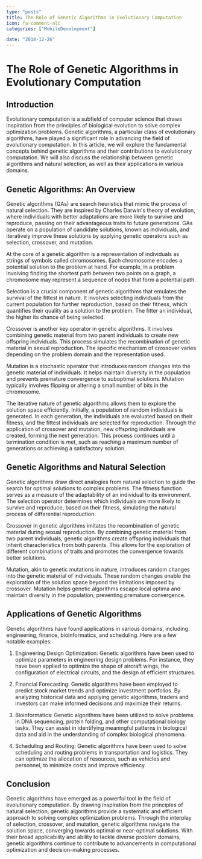 ```yaml
---
type: "posts"
title: The Role of Genetic Algorithms in Evolutionary Computation
icon: fa-comment-alt
categories: ["MobileDevelopment"]

date: "2018-12-26"
---
```




# The Role of Genetic Algorithms in Evolutionary Computation

## Introduction

Evolutionary computation is a subfield of computer science that draws inspiration from the principles of biological evolution to solve complex optimization problems. Genetic algorithms, a particular class of evolutionary algorithms, have played a significant role in advancing the field of evolutionary computation. In this article, we will explore the fundamental concepts behind genetic algorithms and their contributions to evolutionary computation. We will also discuss the relationship between genetic algorithms and natural selection, as well as their applications in various domains.

## Genetic Algorithms: An Overview

Genetic algorithms (GAs) are search heuristics that mimic the process of natural selection. They are inspired by Charles Darwin's theory of evolution, where individuals with better adaptations are more likely to survive and reproduce, passing on their advantageous traits to future generations. GAs operate on a population of candidate solutions, known as individuals, and iteratively improve these solutions by applying genetic operators such as selection, crossover, and mutation.

At the core of a genetic algorithm is a representation of individuals as strings of symbols called chromosomes. Each chromosome encodes a potential solution to the problem at hand. For example, in a problem involving finding the shortest path between two points on a graph, a chromosome may represent a sequence of nodes that form a potential path.

Selection is a crucial component of genetic algorithms that emulates the survival of the fittest in nature. It involves selecting individuals from the current population for further reproduction, based on their fitness, which quantifies their quality as a solution to the problem. The fitter an individual, the higher its chance of being selected.

Crossover is another key operator in genetic algorithms. It involves combining genetic material from two parent individuals to create new offspring individuals. This process simulates the recombination of genetic material in sexual reproduction. The specific mechanism of crossover varies depending on the problem domain and the representation used.

Mutation is a stochastic operator that introduces random changes into the genetic material of individuals. It helps maintain diversity in the population and prevents premature convergence to suboptimal solutions. Mutation typically involves flipping or altering a small number of bits in the chromosome.

The iterative nature of genetic algorithms allows them to explore the solution space efficiently. Initially, a population of random individuals is generated. In each generation, the individuals are evaluated based on their fitness, and the fittest individuals are selected for reproduction. Through the application of crossover and mutation, new offspring individuals are created, forming the next generation. This process continues until a termination condition is met, such as reaching a maximum number of generations or achieving a satisfactory solution.

## Genetic Algorithms and Natural Selection

Genetic algorithms draw direct analogies from natural selection to guide the search for optimal solutions to complex problems. The fitness function serves as a measure of the adaptability of an individual to its environment. The selection operator determines which individuals are more likely to survive and reproduce, based on their fitness, simulating the natural process of differential reproduction.

Crossover in genetic algorithms imitates the recombination of genetic material during sexual reproduction. By combining genetic material from two parent individuals, genetic algorithms create offspring individuals that inherit characteristics from both parents. This allows for the exploration of different combinations of traits and promotes the convergence towards better solutions.

Mutation, akin to genetic mutations in nature, introduces random changes into the genetic material of individuals. These random changes enable the exploration of the solution space beyond the limitations imposed by crossover. Mutation helps genetic algorithms escape local optima and maintain diversity in the population, preventing premature convergence.

## Applications of Genetic Algorithms

Genetic algorithms have found applications in various domains, including engineering, finance, bioinformatics, and scheduling. Here are a few notable examples:

1. Engineering Design Optimization: Genetic algorithms have been used to optimize parameters in engineering design problems. For instance, they have been applied to optimize the shape of aircraft wings, the configuration of electrical circuits, and the design of efficient structures.

2. Financial Forecasting: Genetic algorithms have been employed to predict stock market trends and optimize investment portfolios. By analyzing historical data and applying genetic algorithms, traders and investors can make informed decisions and maximize their returns.

3. Bioinformatics: Genetic algorithms have been utilized to solve problems in DNA sequencing, protein folding, and other computational biology tasks. They can assist in identifying meaningful patterns in biological data and aid in the understanding of complex biological phenomena.

4. Scheduling and Routing: Genetic algorithms have been used to solve scheduling and routing problems in transportation and logistics. They can optimize the allocation of resources, such as vehicles and personnel, to minimize costs and improve efficiency.

## Conclusion

Genetic algorithms have emerged as a powerful tool in the field of evolutionary computation. By drawing inspiration from the principles of natural selection, genetic algorithms provide a systematic and efficient approach to solving complex optimization problems. Through the interplay of selection, crossover, and mutation, genetic algorithms navigate the solution space, converging towards optimal or near-optimal solutions. With their broad applicability and ability to tackle diverse problem domains, genetic algorithms continue to contribute to advancements in computational optimization and decision-making processes.